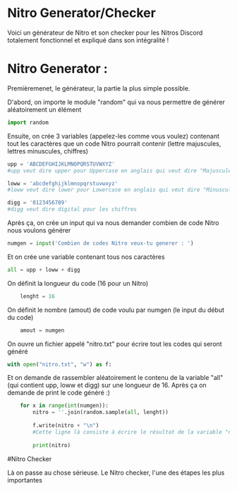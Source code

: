 # Nitro Generator/Checker
Voici un générateur de Nitro et son checker pour les Nitros Discord totalement fonctionnel et expliqué dans son intégralité !

# Nitro Generator :

Premièremenet, le générateur, la partie la plus simple possible.
 
 
D'abord, on importe le module "random" qui va nous permettre de générer aléatoirement un élément
```py
import random
```

Ensuite, on crée 3 variables (appelez-les comme vous voulez) contenant tout les caractères que un code Nitro pourrait contenir (lettre majuscules, lettres minuscules, chiffres)
```py
upp = 'ABCDEFGHIJKLMNOPQRSTUVWXYZ'
#upp veut dire upper pour Uppercase en anglais qui veut dire "Majuscule"

loww = 'abcdefghijklmnopqrstuvwxyz'
#loww veut dire lower pour Lowercase en anglais qui veut dire "Minuscule"

digg = '0123456789'
#digg veut dire digital pour les chiffres
```


Après ça, on crée un input qui va nous demander combien de code Nitro nous voulons générer
```py
numgen = input('Combien de codes Nitro veux-tu generer : ')
```

Et on crée une variable contenant tous nos caractères
```py
all = upp + loww + digg
```

On définit la longueur du code (16 pour un Nitro)
```py
    lenght = 16
```

On définit le nombre (amout) de code voulu par numgen (le input du début du code)
```py
    amout = numgen
```

On ouvre un fichier appelé "nitro.txt" pour écrire tout les codes qui seront généré
```py
with open("nitro.txt", "w") as f:
```

Et on demande de rassembler aléatoirement le contenu de la variable "all" (qui contient upp, loww et digg) sur une longueur de 16. Après ça on demande de print le code généré :)
```py
    for x in range(int(numgen)):
        nitro = ''.join(random.sample(all, lenght))
        
        f.write(nitro + "\n")
        #Cette ligne là consiste à écrire le résultat de la variable "nitro" dans le fichier "nitro.txt" qu'on a ouvert juste avant
        
        print(nitro)
```


#Nitro Checker

Là on passe au chose sérieuse. Le Nitro checker, l'une des étapes les plus importantes
